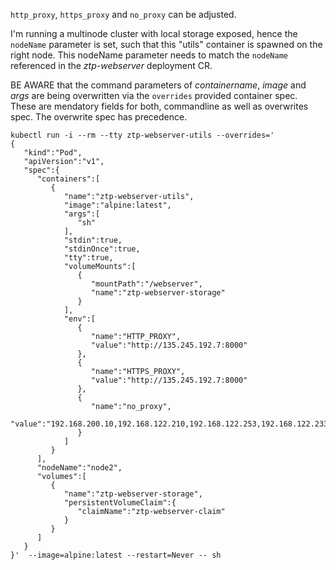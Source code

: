 `http_proxy`, `https_proxy` and `no_proxy` can be adjusted.

I'm running a multinode cluster with local storage exposed, hence the `nodeName` parameter is set, such that this "utils" container is spawned on the right node.
This nodeName parameter needs to match the `nodeName` referenced in the _ztp-webserver_ deployment CR.

BE AWARE that the command parameters of _containername_, _image_ and _args_ are being overwritten via the `overrides` provided container spec.
These are mendatory fields for both, commandline as well as overwrites spec. The overwrite spec has precedence.

```
kubectl run -i --rm --tty ztp-webserver-utils --overrides='
{
   "kind":"Pod",
   "apiVersion":"v1",
   "spec":{
      "containers":[
         {
            "name":"ztp-webserver-utils",
            "image":"alpine:latest",
            "args":[
               "sh"
            ],
            "stdin":true,
            "stdinOnce":true,
            "tty":true,
            "volumeMounts":[
               {
                  "mountPath":"/webserver",
                  "name":"ztp-webserver-storage"
               }
            ],
            "env":[
               {
                  "name":"HTTP_PROXY",
                  "value":"http://135.245.192.7:8000"
               },
               {
                  "name":"HTTPS_PROXY",
                  "value":"http://135.245.192.7:8000"
               },
               {
                  "name":"no_proxy",
                  "value":"192.168.200.10,192.168.122.210,192.168.122.253,192.168.122.233"
               }
            ]
         }
      ],
      "nodeName":"node2",
      "volumes":[
         {
            "name":"ztp-webserver-storage",
            "persistentVolumeClaim":{
               "claimName":"ztp-webserver-claim"
            }
         }
      ]
   }
}'  --image=alpine:latest --restart=Never -- sh
```